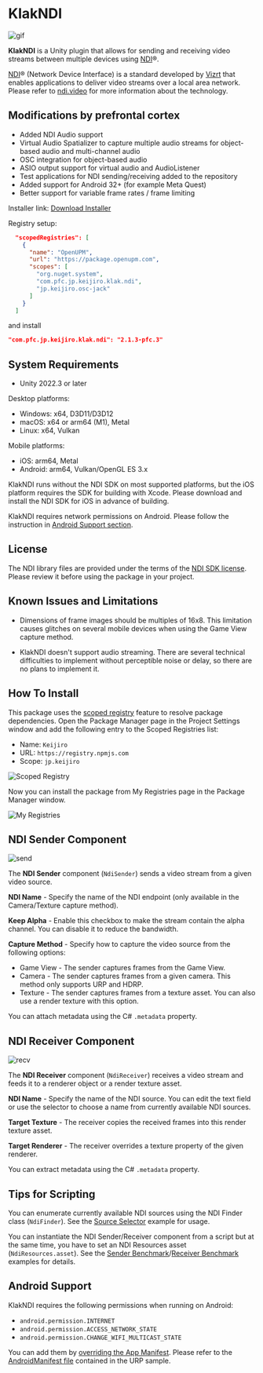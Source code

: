 KlakNDI
=======

![gif](https://i.imgur.com/I1ZMSY8.gif)

**KlakNDI** is a Unity plugin that allows for sending and receiving video
streams between multiple devices using [NDI]®.

[NDI]® (Network Device Interface) is a standard developed by [Vizrt] that
enables applications to deliver video streams over a local area network. Please
refer to [ndi.video][NDI] for more information about the technology.

[NDI]: https://ndi.video/
[Vizrt]: https://www.vizrt.com

Modifications by prefrontal cortex
-------------------
- Added NDI Audio support 
- Virtual Audio Spatializer to capture multiple audio streams for object-based audio and multi-channel audio
- OSC integration for object-based audio
- ASIO output support for virtual audio and AudioListener
- Test applications for NDI sending/receiving added to the repository
- Added support for Android 32+ (for example Meta Quest)
- Better support for variable frame rates / frame limiting

Installer link:
[Download Installer](http://package-installer.glitch.me/v1/installer/OpenUPM/com.pfc.jp.keijiro.klak.ndi?registry=https://package.openupm.com)

Registry setup:
```json
  "scopedRegistries": [
    {
      "name": "OpenUPM",
      "url": "https://package.openupm.com",
      "scopes": [
        "org.nuget.system",
        "com.pfc.jp.keijiro.klak.ndi",
        "jp.keijiro.osc-jack"
      ]
    }
  ]
```

and install
```json
"com.pfc.jp.keijiro.klak.ndi": "2.1.3-pfc.3"
``` 

System Requirements
-------------------

- Unity 2022.3 or later

Desktop platforms:

- Windows: x64, D3D11/D3D12
- macOS: x64 or arm64 (M1), Metal
- Linux: x64, Vulkan

Mobile platforms:

- iOS: arm64, Metal
- Android: arm64, Vulkan/OpenGL ES 3.x

KlakNDI runs without the NDI SDK on most supported platforms, but the iOS
platform requires the SDK for building with Xcode. Please download and install
the NDI SDK for iOS in advance of building.

KlakNDI requires network permissions on Android. Please follow the instruction
in [Android Support section].

[Android Support section]: README.md#android-support

License
-------

The NDI library files are provided under the terms of the [NDI SDK license].
Please review it before using the package in your project.

[NDI SDK license]: http://ndi.link/ndisdk_license

Known Issues and Limitations
----------------------------

- Dimensions of frame images should be multiples of 16x8. This limitation causes
  glitches on several mobile devices when using the Game View capture method.

- KlakNDI doesn't support audio streaming. There are several technical
  difficulties to implement without perceptible noise or delay, so there are no
  plans to implement it.

How To Install
--------------

This package uses the [scoped registry] feature to resolve package
dependencies. Open the Package Manager page in the Project Settings window and
add the following entry to the Scoped Registries list:

- Name: `Keijiro`
- URL: `https://registry.npmjs.com`
- Scope: `jp.keijiro`

![Scoped Registry](https://user-images.githubusercontent.com/343936/162576797-ae39ee00-cb40-4312-aacd-3247077e7fa1.png)

Now you can install the package from My Registries page in the Package Manager
window.

![My Registries](https://user-images.githubusercontent.com/343936/162576825-4a9a443d-62f9-48d3-8a82-a3e80b486f04.png)

[scoped registry]: https://docs.unity3d.com/Manual/upm-scoped.html

NDI Sender Component
--------------------

![send](https://user-images.githubusercontent.com/343936/134309035-aa5be91f-098b-4352-a49f-0c2d4f49f5b0.png)

The **NDI Sender** component (`NdiSender`) sends a video stream from a given
video source.

**NDI Name** - Specify the name of the NDI endpoint (only available in the
Camera/Texture capture method).

**Keep Alpha** - Enable this checkbox to make the stream contain the alpha
channel. You can disable it to reduce the bandwidth.

**Capture Method** - Specify how to capture the video source from the following
options:

  - Game View - The sender captures frames from the Game View.
  - Camera - The sender captures frames from a given camera. This method only
    supports URP and HDRP.
  - Texture - The sender captures frames from a texture asset. You can also use
    a render texture with this option.

You can attach metadata using the C# `.metadata` property.

NDI Receiver Component
----------------------

![recv](https://user-images.githubusercontent.com/343936/134309054-8c25ed46-263c-4041-b331-aefc3e0e6107.png)

The **NDI Receiver** component (`NdiReceiver`) receives a video stream and
feeds it to a renderer object or a render texture asset.

**NDI Name** - Specify the name of the NDI source. You can edit the text field
or use the selector to choose a name from currently available NDI sources.

**Target Texture** - The receiver copies the received frames into this render
texture asset.

**Target Renderer** - The receiver overrides a texture property of the given
renderer.

You can extract metadata using the C# `.metadata` property.

Tips for Scripting
------------------

You can enumerate currently available NDI sources using the NDI Finder class
(`NdiFinder`). See the [Source Selector] example for usage.

[Source Selector]: URP/Assets/Script/SourceSelector.cs

You can instantiate the NDI Sender/Receiver component from a script but at
the same time, you have to set an NDI Resources asset (`NdiResources.asset`).
See the [Sender Benchmark]/[Receiver Benchmark] examples for details.

[Sender Benchmark]: URP/Assets/Script/SenderBenchmark.cs
[Receiver Benchmark]: URP/Assets/Script/ReceiverBenchmark.cs

Android Support
---------------

KlakNDI requires the following permissions when running on Android:

- `android.permission.INTERNET`
- `android.permission.ACCESS_NETWORK_STATE`
- `android.permission.CHANGE_WIFI_MULTICAST_STATE`

You can add them by [overriding the App Manifest]. Please refer to the
[AndroidManifest file] contained in the URP sample.

[overriding the App Manifest]:
  https://docs.unity3d.com/Manual/overriding-android-manifest.html
[AndroidManifest file]: URP/Assets/Plugins/Android/AndroidManifest.xml
